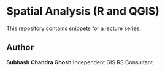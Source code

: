 # Spatial Analysis (R and QGIS)

This repository contains snippets for a lecture series.

## Author

**Subhash Chandra Ghosh**
Independent GIS RS Consultant